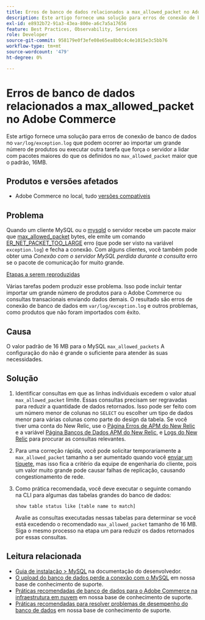 ```yaml
---
title: Erros de banco de dados relacionados a max_allowed_packet no Adobe Commerce
description: Este artigo fornece uma solução para erros de conexão de banco de dados no "var/log/exception.log" que podem ocorrer ao importar um grande número de produtos ou executar outra tarefa que força o servidor a lidar com pacotes maiores do que o definido em "max_allowed_packet", que é maior do que o padrão, 16MB.
exl-id: e8932b72-91a3-43ea-800e-a6c7a5a17656
feature: Best Practices, Observability, Services
role: Developer
source-git-commit: 958179e0f3efe08e65ea8b0c4c4e1015e3c5bb76
workflow-type: tm+mt
source-wordcount: '479'
ht-degree: 0%

---
```


# Erros de banco de dados relacionados a max_allowed_packet no Adobe Commerce

Este artigo fornece uma solução para erros de conexão de banco de dados no `var/log/exception.log` que podem ocorrer ao importar um grande número de produtos ou executar outra tarefa que força o servidor a lidar com pacotes maiores do que os definidos no `max_allowed_packet` maior que o padrão, 16MB.

## Produtos e versões afetados

* Adobe Commerce no local, tudo [versões compatíveis](https://magento.com/sites/default/files/magento-software-lifecycle-policy.pdf)

## Problema

Quando um cliente MySQL ou o [mysqld](https://dev.mysql.com/doc/refman/8.0/en/mysqld.html) o servidor recebe um pacote maior que [max\_allowed\_packet](https://dev.mysql.com/doc/refman/8.0/en/server-system-variables.html#sysvar_max_allowed_packet) bytes, ele emite um comando [ER\_NET\_PACKET\_TOO\_LARGE](https://dev.mysql.com/doc/mysql-errors/8.0/en/server-error-reference.html#error_er_net_packet_too_large) erro (que pode ser visto na variável `exception.log`) e fecha a conexão. Com alguns clientes, você também pode obter uma *Conexão com o servidor MySQL perdida durante a consulta* erro se o pacote de comunicação for muito grande.

<u>Etapas a serem reproduzidas</u>

Várias tarefas podem produzir esse problema. Isso pode incluir tentar importar um grande número de produtos para o Adobe Commerce ou consultas transacionais enviando dados demais. O resultado são erros de conexão de banco de dados em `var/log/exception.log` e outros problemas, como produtos que não foram importados com êxito.

## Causa

O valor padrão de 16 MB para o MySQL `max_allowed_packets` A configuração do não é grande o suficiente para atender às suas necessidades.

## Solução

1. Identificar consultas em que as linhas individuais excedem o valor atual `max_allowed_packet` limite. Essas consultas precisam ser regravadas para reduzir a quantidade de dados retornados. Isso pode ser feito com um número menor de colunas no `SELECT` ou escolher um tipo de dados menor para várias colunas como parte do design da tabela. Se você tiver uma conta do New Relic, use o [Página Erros de APM do New Relic](https://docs.newrelic.com/docs/apm/apm-ui-pages/error-analytics/errors-page-explore-events-behind-errors) e a variável [Página Bancos de Dados APM do New Relic](https://docs.newrelic.com/docs/apm/apm-ui-pages/monitoring/databases-page-view-operations-throughput-response-time), e [Logs do New Relic](https://docs.newrelic.com/docs/logs/log-management/get-started/get-started-log-management) para procurar as consultas relevantes.
1. Para uma correção rápida, você pode solicitar temporariamente a `max_allowed_packet` tamanho a ser aumentado quando você [enviar um tíquete](/help/help-center-guide/help-center/magento-help-center-user-guide.md#submit-ticket), mas isso fica a critério da equipe de engenharia do cliente, pois um valor muito grande pode causar falhas de replicação, causando congestionamento de rede.
1. Como prática recomendada, você deve executar o seguinte comando na CLI para algumas das tabelas grandes do banco de dados:

   ```
   show table status like [table name to match]
   ```

   Avalie as consultas executadas nessas tabelas para determinar se você está excedendo o recomendado `max_allowed_packet` tamanho de 16 MB. Siga o mesmo processo na etapa um para reduzir os dados retornados por essas consultas.

## Leitura relacionada

* [Guia de instalação > MySQL](https://devdocs.magento.com/guides/v2.4/install-gde/prereq/mysql.html?itm_source=devdocs&amp;itm_medium=search_page&amp;itm_campaign=federated_search&amp;itm_term=max%20allowed%2016%20MB) na documentação do desenvolvedor.
* [O upload do banco de dados perde a conexão com o MySQL](/help/troubleshooting/database/database-upload-loses-connection-to-mysql.md) em nossa base de conhecimento de suporte.
* [Práticas recomendadas de banco de dados para o Adobe Commerce na infraestrutura em nuvem](https://experienceleague.adobe.com/docs/commerce-operations/implementation-playbook/best-practices/planning/database-on-cloud.html) em nossa base de conhecimento de suporte.
* [Práticas recomendadas para resolver problemas de desempenho do banco de dados](https://experienceleague.adobe.com/docs/commerce-operations/implementation-playbook/best-practices/maintenance/resolve-database-performance-issues.html) em nossa base de conhecimento de suporte.

